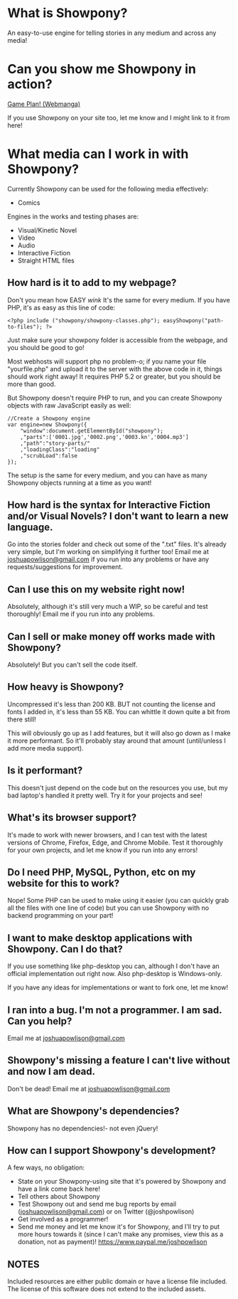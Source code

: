 # What is Showpony?

An easy-to-use engine for telling stories in any medium and across any media!

# Can you show me Showpony in action?

[Game Plan! (Webmanga)](http://gameplanmanga.com/)

If you use Showpony on your site too, let me know and I might link to it from here!

# What media can I work in with Showpony?

Currently Showpony can be used for the following media effectively:

* Comics

Engines in the works and testing phases are:

* Visual/Kinetic Novel
* Video
* Audio
* Interactive Fiction
* Straight HTML files

## How hard is it to add to my webpage?

Don't you mean how EASY *wink* It's the same for every medium. If you have PHP, it's as easy as this line of code:

	<?php include ("showpony/showpony-classes.php"); easyShowpony("path-to-files"); ?>

Just make sure your showpony folder is accessible from the webpage, and you should be good to go!
	
Most webhosts will support php no problem-o; if you name your file "yourfile.php" and upload it to the server with the above code in it, things should work right away! It requires PHP 5.2 or greater, but you should be more than good.

But Showpony doesn't require PHP to run, and you can create Showpony objects with raw JavaScript easily as well:

	//Create a Showpony engine
	var engine=new Showpony({
		"window":document.getElementById("showpony");
		,"parts":['0001.jpg','0002.png','0003.kn','0004.mp3']
		,"path":"story-parts/"
		,"loadingClass":"loading"
		,"scrubLoad":false
	});

The setup is the same for every medium, and you can have as many Showpony objects running at a time as you want!

## How hard is the syntax for Interactive Fiction and/or Visual Novels? I don't want to learn a new language.

Go into the stories folder and check out some of the ".txt" files. It's already very simple, but I'm working on simplifying it further too! Email me at joshuapowlison@gmail.com if you run into any problems or have any requests/suggestions for improvement.

## Can I use this on my website right now!

Absolutely, although it's still very much a WIP, so be careful and test thoroughly! Email me if you run into any problems.

## Can I sell or make money off works made with Showpony?

Absolutely! But you can't sell the code itself.

## How heavy is Showpony?

Uncompressed it's less than 200 KB. BUT not counting the license and fonts I added in, it's less than 55 KB. You can whittle it down quite a bit from there still!

This will obviously go up as I add features, but it will also go down as I make it more performant. So it'll probably stay around that amount (until/unless I add more media support).

## Is it performant?

This doesn't just depend on the code but on the resources you use, but my bad laptop's handled it pretty well. Try it for your projects and see!

## What's its browser support?

It's made to work with newer browsers, and I can test with the latest versions of Chrome, Firefox, Edge, and Chrome Mobile. Test it thoroughly for your own projects, and let me know if you run into any errors!

## Do I need PHP, MySQL, Python, etc on my website for this to work?

Nope! Some PHP can be used to make using it easier (you can quickly grab all the files with one line of code) but you can use Showpony with no backend programming on your part!

## I want to make desktop applications with Showpony. Can I do that?

If you use something like php-desktop you can, although I don't have an official implementation out right now. Also php-desktop is Windows-only.

If you have any ideas for implementations or want to fork one, let me know!

## I ran into a bug. I'm not a programmer. I am sad. Can you help?

Email me at joshuapowlison@gmail.com

## Showpony's missing a feature I can't live without and now I am dead.

Don't be dead! Email me at joshuapowlison@gmail.com

## What are Showpony's dependencies?

Showpony has no dependencies!- not even jQuery!

## How can I support Showpony's development?

A few ways, no obligation:

* State on your Showpony-using site that it's powered by Showpony and have a link come back here!
* Tell others about Showpony
* Test Showpony out and send me bug reports by email (joshuapowlison@gmail.com) or on Twitter (@joshpowlison)
* Get involved as a programmer!
* Send me money and let me know it's for Showpony, and I'll try to put more hours towards it (since I can't make any promises, view this as a donation, not as payment)! https://www.paypal.me/joshpowlison

## NOTES ##

Included resources are either public domain or have a license file included. The license of this software does not extend to the included assets.
